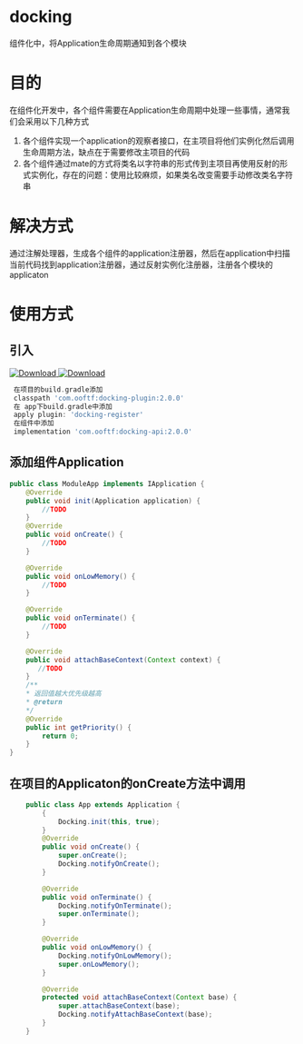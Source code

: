 # docking
组件化中，将Application生命周期通知到各个模块
# 目的
在组件化开发中，各个组件需要在Application生命周期中处理一些事情，通常我们会采用以下几种方式
1. 各个组件实现一个application的观察者接口，在主项目将他们实例化然后调用生命周期方法，缺点在于需要修改主项目的代码
2. 各个组件通过mate的方式将类名以字符串的形式传到主项目再使用反射的形式实例化，存在的问题：使用比较麻烦，如果类名改变需要手动修改类名字符串
# 解决方式
通过注解处理器，生成各个组件的application注册器，然后在application中扫描当前代码找到application注册器，通过反射实例化注册器，注册各个模块的applicaton

# 使用方式
## 引入 
[ ![Download](https://api.bintray.com/packages/ooftf/maven/docking-api/images/download.svg) ](https://bintray.com/ooftf/maven/docking-api/_latestVersion)
[ ![Download](https://api.bintray.com/packages/ooftf/maven/docking-plugin/images/download.svg) ](https://bintray.com/ooftf/maven/docking-plugin/_latestVersion)

``` gradle
 在项目的build.gradle添加
 classpath 'com.ooftf:docking-plugin:2.0.0'
 在 app下build.gradle中添加
 apply plugin: 'docking-register'
 在组件中添加
 implementation 'com.ooftf:docking-api:2.0.0'
```
## 添加组件Application
``` java
public class ModuleApp implements IApplication {
    @Override
    public void init(Application application) {
        //TODO
    }
    @Override
    public void onCreate() {
        //TODO
    }

    @Override
    public void onLowMemory() {
        //TODO
    }

    @Override
    public void onTerminate() {
        //TODO
    }

    @Override
    public void attachBaseContext(Context context) {
       //TODO
    }
    /**
    * 返回值越大优先级越高
    * @return 
    */
    @Override
    public int getPriority() {
        return 0;
    }
}
```
## 在项目的Applicaton的onCreate方法中调用
``` java
    public class App extends Application {
        {
            Docking.init(this, true);
        }
        @Override
        public void onCreate() {
            super.onCreate();
            Docking.notifyOnCreate();
        }

        @Override
        public void onTerminate() {
            Docking.notifyOnTerminate();
            super.onTerminate();
        }

        @Override
        public void onLowMemory() {
            Docking.notifyOnLowMemory();
            super.onLowMemory();
        }

        @Override
        protected void attachBaseContext(Context base) {
            super.attachBaseContext(base);
            Docking.notifyAttachBaseContext(base);
        }
    }
```
